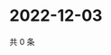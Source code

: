 # 2022-12-03

共 0 条

<!-- BEGIN WEIBO -->
<!-- 最后更新时间 Sat Dec 03 2022 12:17:19 GMT+0800 (China Standard Time) -->

<!-- END WEIBO -->
